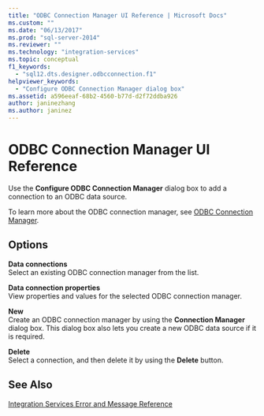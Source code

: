 ```yaml
---
title: "ODBC Connection Manager UI Reference | Microsoft Docs"
ms.custom: ""
ms.date: "06/13/2017"
ms.prod: "sql-server-2014"
ms.reviewer: ""
ms.technology: "integration-services"
ms.topic: conceptual
f1_keywords: 
  - "sql12.dts.designer.odbcconnection.f1"
helpviewer_keywords: 
  - "Configure ODBC Connection Manager dialog box"
ms.assetid: a596eeaf-68b2-4560-b77d-d2f72ddba926
author: janinezhang
ms.author: janinez
---
```

# ODBC Connection Manager UI Reference
  Use the **Configure ODBC Connection Manager** dialog box to add a connection to an ODBC data source.  
  
 To learn more about the ODBC connection manager, see [ODBC Connection Manager](connection-manager/odbc-connection-manager.md).  
  
## Options  
 **Data connections**  
 Select an existing ODBC connection manager from the list.  
  
 **Data connection properties**  
 View properties and values for the selected ODBC connection manager.  
  
 **New**  
 Create an ODBC connection manager by using the **Connection Manager** dialog box. This dialog box also lets you create a new ODBC data source if it is required.  
  
 **Delete**  
 Select a connection, and then delete it by using the **Delete** button.  
  
## See Also  
 [Integration Services Error and Message Reference](../../2014/integration-services/integration-services-error-and-message-reference.md)  
  
  
